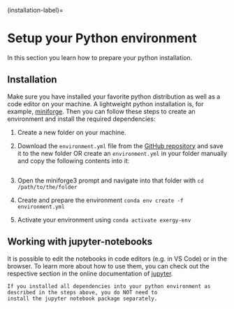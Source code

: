 (installation-label)=

# Setup your Python environment

In this section you learn how to prepare your python installation.

## Installation

Make sure you have installed your favorite python distribution as well as a code editor on your machine. A lightweight
python installation is, for example, [miniforge](https://github.com/conda-forge/miniforge). Then you can follow these
steps to create an environment and install the required dependencies:

1. Create a new folder on your machine.
2. Download the `environment.yml` file from the
   [GitHub repository](https://github.com/fwitte/TESPy_teaching_exergy) and save it to the new folder OR create an
   `environment.yml` in your folder manually and copy the following contents into it:

   ```{literalinclude} /../environment.yml
   ```
3. Open the miniforge3 prompt and navigate into that folder with `cd /path/to/the/folder`
4. Create and prepare the environment `conda env create -f environment.yml`
5. Activate your environment using `conda activate exergy-env`

## Working with jupyter-notebooks

It is possible to edit the notebooks in code editors (e.g. in VS Code) or in the browser. To learn more about how to use
them, you can check out the respective section in the online documentation of [jupyter](https://jupyter.org/).

```{note}
If you installed all dependencies into your python environment as described in the steps above, you do NOT need to
install the jupyter notebook package separately.
```
